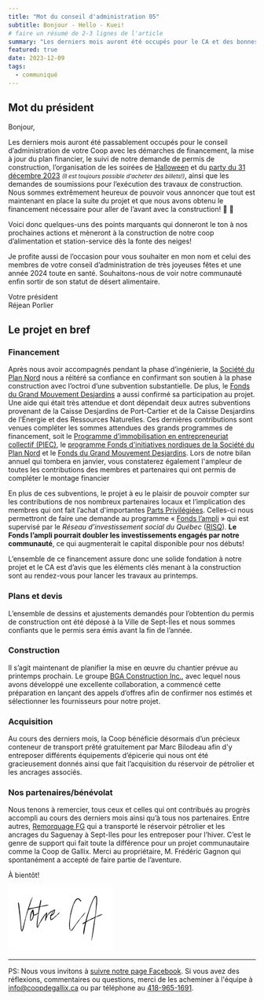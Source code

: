 ```yaml
---
title: "Mot du conseil d'administration 05"
subtitle: Bonjour - Hello - Kuei!
# faire un résumé de 2-3 lignes de l'article
summary: "Les derniers mois auront été occupés pour le CA et des bonnes nouvelles sont à l'horizon! 🎉"
featured: true
date: 2023-12-09
tags:
  - communiqué
---
```


## Mot du président

Bonjour,

Les derniers mois auront été passablement occupés pour le conseil d’administration de votre Coop avec les démarches de financement, la mise à jour du plan financier, le suivi de notre demande de permis de construction, l’organisation de les soirées de [Halloween](../halloween-2023/index.md) et du [party du 31 décembre 2023](../party-du-31/index.md) <small>*(Il est toujours possible d'acheter des billets!)*</small>, ainsi que les demandes de soumissions pour l’exécution des travaux de construction.  
Nous sommes extrêmement heureux de pouvoir vous annoncer que tout est maintenant en place la suite du projet et que nous avons obtenu le financement nécessaire pour aller de l’avant avec la construction! 👷 🎉

Voici donc quelques-uns des points marquants qui donneront le ton à nos prochaines actions et mèneront à la construction de notre coop d’alimentation et station-service dès la fonte des neiges!

Je profite aussi de l’occasion pour vous souhaiter en mon nom et celui des membres de votre conseil d’administration de très joyeuses fêtes et une année 2024 toute en santé. Souhaitons-nous de voir notre communauté enfin sortir de son statut de désert alimentaire.

Votre président  
Réjean Porlier

## Le projet en bref

### Financement


Après nous avoir accompagnés pendant la phase d’ingénierie, la [Société du Plan Nord](https://www.quebec.ca/gouvernement/ministeres-et-organismes/societe-plan-nord) nous a réitéré sa confiance en confirmant son soutien à la phase construction avec l’octroi d’une subvention substantielle. De plus, le [Fonds du Grand Mouvement Desjardins](https://www.desjardins.com/grand-mouvement/index.jsp) a aussi confirmé sa participation au projet. Une aide qui était très attendue et dont dépendait deux autres subventions provenant de la Caisse Desjardins de Port-Cartier et de la Caisse Desjardins de l’Énergie et des Ressources Naturelles. Ces dernières contributions sont venues compléter les sommes attendues des grands programmes de financement, soit le [Programme d’immobilisation en entrepreneuriat collectif (PIEC)](https://www.investquebec.com/quebec/fr/produits-financiers/cooperatives-OBNL/programme-immobilisation-en-entrepreneuriat-collectif.html), le [programme Fonds d'initiatives nordiques de la Société du Plan Nord](https://www.quebec.ca/gouvernement/politiques-orientations/developpement-territoire-nordique/aide-financiere/fonds-initiatives-nordiques/essor-communautes-conservation-environnement) et le [Fonds du Grand Mouvement Desjardins](https://www.desjardins.com/grand-mouvement/index.jsp). Lors de notre bilan annuel qui tombera en janvier, vous constaterez également l'ampleur de toutes les contributions des membres et partenaires qui ont permis de compléter le montage financier  

En plus de ces subventions, le projet à eu le plaisir de pouvoir compter sur les contributions de nos nombreux partenaires locaux et l’implication des membres qui ont fait l’achat d'importantes [Parts Privilégiées](https://coopdegallix.ca/financement). Celles-ci nous permettront de faire une demande au programme « [Fonds l’ampli](https://fonds-risq.qc.ca/nos-produits-financiers/fonds-lampli/) » qui est supervisé par le _Réseau d’investissement social du Québec_ ([RISQ](https://fonds-risq.qc.ca/)). **Le Fonds l’ampli pourrait doubler les investissements engagés par notre communauté**, ce qui augmenterait le capital disponible pour nos débuts!

L’ensemble de ce financement assure donc une solide fondation à notre projet et le CA est d’avis que les éléments clés menant à la construction sont au rendez-vous pour lancer les travaux au printemps.

### Plans et devis

L’ensemble de dessins et ajustements demandés pour l’obtention du permis de construction ont été déposé à la Ville de Sept-Îles et nous sommes confiants que le permis sera émis avant la fin de l’année.

### Construction

Il s’agit maintenant de planifier la mise en œuvre du chantier prévue au printemps prochain. Le groupe [BGA Construction Inc.](https://bgaconstruction.com), avec lequel nous avons développé une excellente collaboration, a commencé cette préparation en lançant des appels d’offres afin de confirmer nos estimés et sélectionner les fournisseurs pour notre projet.

### Acquisition

Au cours des derniers mois, la Coop bénéficie désormais d’un précieux conteneur de transport prêté gratuitement par Marc Bilodeau afin d'y entreposer différents équipements d’épicerie qui nous ont été gracieusement donnés ainsi que fait l’acquisition du réservoir de pétrolier et les ancrages associés.

### Nos partenaires/bénévolat

Nous tenons à remercier, tous ceux et celles qui ont contribués au progrès accompli au cours des derniers mois ainsi qu’à tous nos partenaires. Entre autres, [Remorquage FG](http://www.remorquagefg.com/) qui a transporté le réservoir pétrolier et les ancrages du Saguenay à Sept-Iles pour les entreposer pour l’hiver. C’est le genre de support qui fait toute la différence pour un projet communautaire comme la Coop de Gallix. Merci au propriétaire, M. Frédéric Gagnon qui spontanément a accepté de faire partie de l’aventure.

À bientôt!

![Votre C.A.](/img/votre_ca.svg)

---

PS: Nous vous invitons à [suivre notre page Facebook](https://facebook.com/CoopdeGallix). Si vous avez des réflexions, commentaires ou questions, merci de les acheminer à l'équipe à [info@coopdegallix.ca](mailto:info@coopdegallix.ca) ou par téléphone au [418-965-1691](tel:418-965-1691).

